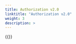 ```yaml
---
title: Authorization v2.0
linktitle: "Authorization v2.0"
weight: 3
description: >
---
```

{{<include  file="content/docs/getting-started/upgrade/helm/module/authorization.md" >}}
